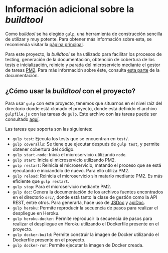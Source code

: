 # Información adicional sobre la _buildtool_

Como *buildool* se ha elegido `gulp`, una herramienta de
construcción sencilla de utilizar y muy potente. Para obtener
más información sobre esta, se recomienda visitar la [página principal](https://gulpjs.com/).

Para este proyecto, la *buildtool* se ha utilizado para facilitar los procesos
de testing, generación de la documentación, obtención de cobertura
de los tests e inicialización, reinicio y parada del microservicio
mediante el gestor de tareas [PM2](https://pm2.keymetrics.io/).
Para más información sobre éste, consulta [esta parte](https://vol0kin.github.io/Vocabulary/pm2-gestor-procesos)
de la documentación.

## ¿Cómo usar la _buildtool_ con el proyecto?

Para usar `gulp` con este proyecto, tenemos que situarnos en el
nivel raíz del directorio donde está clonado el proyecto, donde está
definido el archivo `gulpfile.js` con las tareas de `gulp`. Este archivo
con las tareas puede ser consultado [aquí](https://github.com/Vol0kin/Vocabulary/blob/master/gulpfile.js).

Las tareas que soporta son las siguientes:

* `gulp test`: Ejecuta los tests que se encuentran en `test/`.
* `gulp coveralls`: Se tiene que ejecutar después de `gulp test`, y permite
obtener cobertura del código.
* `gulp start-node`: Inicia el microservicio utilizando `node`.
* `gulp start`: Inicia el microservicio utilizando PM2.
* `gulp restart`: Reinicia el microservicio, matando el proceso que se está ejecutando
e iniciandolo de nuevo. Para ello utiliza PM2.
* `gulp reload`: Reinicia el microservicio sin matarlo mediante PM2. Es más eficiente
que `gulp restart`.
* `gulp stop`: Para el microservicio mediante PM2.
* `gulp doc`: Genera la documentación de los archivos fuentes encontrados en
el directorio `src/`, donde está tanto la clase de gestión como la API REST, entre
otros. Para generarla, hace uso de [JSDoc](https://jsdoc.app/about-getting-started.html)
y [apiDoc](https://apidocjs.com/).
* `gulp heroku`: Permite reproducir la secuencia de pasos para realizar el despliegue
en Heroku.
* `gulp heroku-docker`: Permite reproducir la secuencia de pasos para realizar el
despliegue en Heroku utilizando el Dockerfile presente en el proyecto.
* `gulp docker-build`: Permite construir la imagen de Docker utilizando el Dockerfile
presente en el proyecto.
* `gulp docker-run`: Permite ejecutar la imagen de Docker creada.
